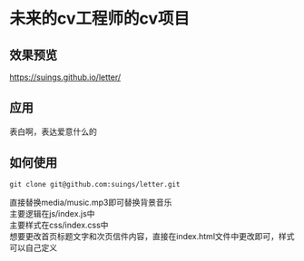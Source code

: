 # 未来的cv工程师的cv项目
## 效果预览
https://suings.github.io/letter/

## 应用
表白啊，表达爱意什么的

## 如何使用
```
git clone git@github.com:suings/letter.git
```
直接替换media/music.mp3即可替换背景音乐  
主要逻辑在js/index.js中  
主要样式在css/index.css中  
想要更改首页标题文字和次页信件内容，直接在index.html文件中更改即可，样式可以自己定义  
